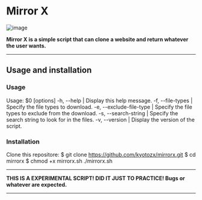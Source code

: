 # Mirror X
                                                    
![image](https://github.com/kyotozx/mirrorx/assets/134347770/2687488e-4aff-4adb-ab41-85d7ad5955a6)


**Mirror X is a simple script that can clone a website and return whatever the user wants.**

---

## Usage and installation

### Usage

Usage: $0 <URL> [options]
  -h, --help | Display this help message.
  -f, --file-types | Specify the file types to download.
  -e, --exclude-file-type | Specify the file types to exclude from the download.
  -s, --search-string | Specify the search string to look for in the files.
  -v, --version | Display the version of the script.

### Installation  

Clone this repositore: $ git clone https://github.com/kyotozx/mirrorx.git
$ cd mirrorx
$ chmod +x mirrorx.sh
./mirrorx.sh

---

**THIS IS A EXPERIMENTAL SCRIPT! DID IT JUST TO PRACTICE! Bugs or whatever are expected.**

---
